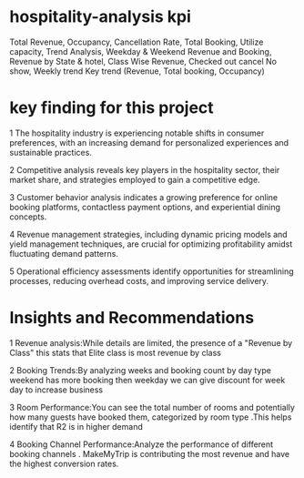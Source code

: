 # hospitality-analysis kpi 
Total Revenue,
Occupancy,
Cancellation Rate,
Total Booking,
Utilize capacity,
Trend Analysis,
Weekday & Weekend Revenue and Booking,
Revenue by State & hotel,
Class Wise Revenue,
Checked out cancel No show,
Weekly trend Key trend (Revenue, Total booking, Occupancy)
# key finding for this project
1 The hospitality industry is experiencing notable shifts in consumer preferences, with an increasing demand for personalized experiences and sustainable practices.

2 Competitive analysis reveals key players in the hospitality sector, their market share, and strategies employed to gain a competitive edge.

3 Customer behavior analysis indicates a growing preference for online booking platforms, contactless payment options, and experiential dining concepts.

4 Revenue management strategies, including dynamic pricing models and yield management techniques, are crucial for optimizing profitability amidst fluctuating demand patterns.

5 Operational efficiency assessments identify opportunities for streamlining processes, reducing overhead costs, and improving service delivery.
# Insights and Recommendations

1 Revenue analysis:While details are limited, the presence of a "Revenue by Class" this stats that Elite class is most revenue by class

2 Booking Trends:By analyzing weeks and booking count by day type weekend has more booking then weekday we can give discount for week day to increase business

3 Room Performance:You can see the total number of rooms and potentially how many guests have booked them, categorized by room type .This helps identify that R2 is in higher demand

4 Booking Channel Performance:Analyze the performance of different booking channels . MakeMyTrip is contributing the most revenue and have the highest conversion rates.
